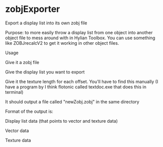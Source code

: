 # zobjExporter
Export a display list into its own zobj file

Purpose: to more easily throw a display list from one object into another object file to mess around with in Hylian Toolbox. You can use something like ZOBJrecalcV2 to get it working in other object files.

Usage

Give it a zobj file

Give the display list you want to export

Give it the texture length for each offset. You'll have to find this manually (I have a program by I think flotonic called textdoc.exe that does this in terminal)

It should output a file called "newZobj.zobj" in the same directory

Format of the output is:

Display list data (that points to vector and texture data)

Vector data

Texture data


